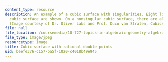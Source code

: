```yaml
---
content_type: resource
description: An example of a cubic surface with singularities. Eight lines on the
  cubic surface are shown. On a nonsingular cubic surface, there are always 27 lines.
  (Image courtesy of Dr. Oliver Labs and Prof. Duco van Straten, Cubics.AlgebraicSurface.net)
file: null
file_location: /coursemedia/18-727-topics-in-algebraic-geometry-algebraic-surfaces-spring-2008/beefe376c157ba5f1020c4018b49e945_18-727s06-th.jpg
file_type: image/jpeg
resourcetype: Image
title: Cubic surface with rational double points
uid: beefe376-c157-ba5f-1020-c4018b49e945
---
```

